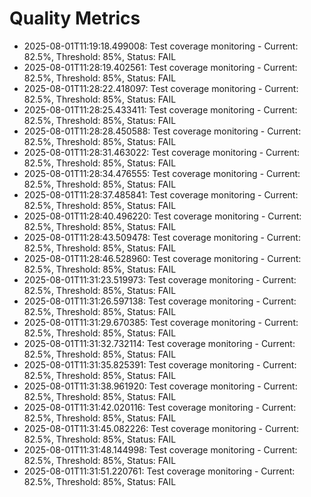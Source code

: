 # Quality Metrics

- 2025-08-01T11:19:18.499008: Test coverage monitoring - Current: 82.5%, Threshold: 85%, Status: FAIL
- 2025-08-01T11:28:19.402561: Test coverage monitoring - Current: 82.5%, Threshold: 85%, Status: FAIL
- 2025-08-01T11:28:22.418097: Test coverage monitoring - Current: 82.5%, Threshold: 85%, Status: FAIL
- 2025-08-01T11:28:25.433411: Test coverage monitoring - Current: 82.5%, Threshold: 85%, Status: FAIL
- 2025-08-01T11:28:28.450588: Test coverage monitoring - Current: 82.5%, Threshold: 85%, Status: FAIL
- 2025-08-01T11:28:31.463022: Test coverage monitoring - Current: 82.5%, Threshold: 85%, Status: FAIL
- 2025-08-01T11:28:34.476555: Test coverage monitoring - Current: 82.5%, Threshold: 85%, Status: FAIL
- 2025-08-01T11:28:37.485841: Test coverage monitoring - Current: 82.5%, Threshold: 85%, Status: FAIL
- 2025-08-01T11:28:40.496220: Test coverage monitoring - Current: 82.5%, Threshold: 85%, Status: FAIL
- 2025-08-01T11:28:43.509478: Test coverage monitoring - Current: 82.5%, Threshold: 85%, Status: FAIL
- 2025-08-01T11:28:46.528960: Test coverage monitoring - Current: 82.5%, Threshold: 85%, Status: FAIL
- 2025-08-01T11:31:23.519973: Test coverage monitoring - Current: 82.5%, Threshold: 85%, Status: FAIL
- 2025-08-01T11:31:26.597138: Test coverage monitoring - Current: 82.5%, Threshold: 85%, Status: FAIL
- 2025-08-01T11:31:29.670385: Test coverage monitoring - Current: 82.5%, Threshold: 85%, Status: FAIL
- 2025-08-01T11:31:32.732114: Test coverage monitoring - Current: 82.5%, Threshold: 85%, Status: FAIL
- 2025-08-01T11:31:35.825391: Test coverage monitoring - Current: 82.5%, Threshold: 85%, Status: FAIL
- 2025-08-01T11:31:38.961920: Test coverage monitoring - Current: 82.5%, Threshold: 85%, Status: FAIL
- 2025-08-01T11:31:42.020116: Test coverage monitoring - Current: 82.5%, Threshold: 85%, Status: FAIL
- 2025-08-01T11:31:45.082226: Test coverage monitoring - Current: 82.5%, Threshold: 85%, Status: FAIL
- 2025-08-01T11:31:48.144998: Test coverage monitoring - Current: 82.5%, Threshold: 85%, Status: FAIL
- 2025-08-01T11:31:51.220761: Test coverage monitoring - Current: 82.5%, Threshold: 85%, Status: FAIL
